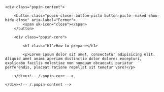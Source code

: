 <div class="popin-overlay" id="popin-prepare">

    <div class="popin-content">

        <button class="popin-closer button-picto button-picto--naked show-hide-close" aria-label="Fermer">
            <span uk-icon="close"></span>
        </button>

        <div class="popin-core">

            <h1 class="h1">How to prepare</h1>

            <p>Lorem ipsum dolor sit amet, consectetur adipisicing elit. Aliquid amet animi aperiam distinctio dolor dolores excepturi, explicabo facilis molestiae non numquam obcaecati pariatur perferendis, placeat ratione repellat sit tenetur vero?</p>

        </div><!-- /.popin-core -->

    </div><!-- /.popin-content -->

</div><!-- /.popin-overlay -->
